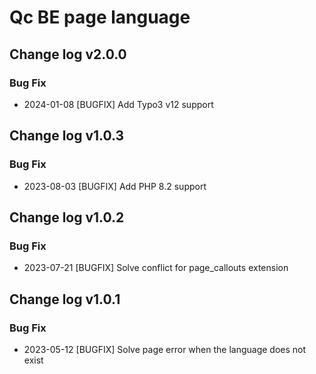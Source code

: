 # Qc BE page language
## Change log v2.0.0
### Bug Fix
- 2024-01-08 [BUGFIX] Add Typo3 v12 support

## Change log v1.0.3
### Bug Fix
- 2023-08-03 [BUGFIX] Add PHP 8.2 support

## Change log v1.0.2
### Bug Fix
- 2023-07-21 [BUGFIX] Solve conflict for page_callouts extension

## Change log v1.0.1
### Bug Fix
- 2023-05-12 [BUGFIX] Solve page error when the language does not exist
